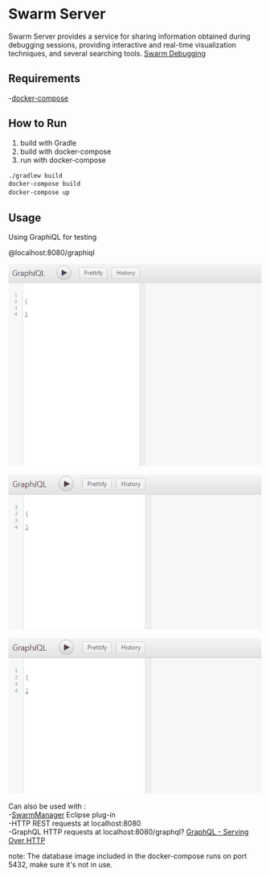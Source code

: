 # Swarm Server

Swarm Server provides a service for sharing information obtained during debugging sessions, providing interactive and real-time visualization techniques, and several searching tools. [Swarm Debugging](https://lume.ufrgs.br/handle/10183/150176#)

## Requirements

-[docker-compose](https://docs.docker.com/compose/install/)

## How to Run

1. build with Gradle
2. build with docker-compose
3. run with docker-compose

```bash
./gradlew build
docker-compose build
docker-compose up
```

## Usage

Using GraphiQL for testing

@localhost:8080/graphiql

![graphiql query](Img/graphql1.gif)

![graphiql query](Img/graphql2.gif)

![graphiql query](Img/graphql3.gif)

Can also be used with :  
-[SwarmManager](https://github.com/SwarmDebugging/SwarmManager) Eclipse plug-in  
-HTTP REST requests at localhost:8080  
-GraphQL HTTP requests at localhost:8080/graphql? [GraphQL - Serving Over HTTP](https://graphql.org/learn/serving-over-http/)  

note:
The database image included in the docker-compose runs on port 5432, make sure it's not in use.
